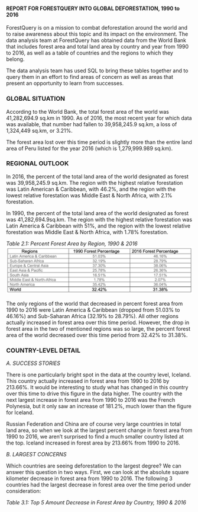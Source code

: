 #### REPORT FOR FORESTQUERY INTO GLOBAL DEFORESTATION, 1990 to 2016
ForestQuery is on a mission to combat deforestation around the world and to raise awareness about this topic and its impact on the environment. The data analysis team at ForestQuery has obtained data from the World Bank that includes forest area and total land area by country and year from 1990 to 2016, as well as a table of countries and the regions to which they belong.

The data analysis team has used SQL to bring these tables together and to query them in an effort to find areas of concern as well as areas that present an opportunity to learn from successes.

### GLOBAL SITUATION
According to the World Bank, the total forest area of the world was 41,282,694.9 sq.km in 1990. As of 2016, the most recent year for which data was available, that number had fallen to 39,958,245.9 sq.km, a loss of 1,324,449 sq.km, or 3.21%.

The forest area lost over this time period is slightly more than the entire land area of Peru listed for the year 2016 (which is 1,279,999.989 sq.km).

### REGIONAL OUTLOOK
In 2016, the percent of the total land area of the world designated as forest was 39,958,245.9 sq.km. The region with the highest relative forestation was
Latin American & Caribbean, with 46.2%, and the region with the lowest relative forestation was Middle East & North Africa, with 2.1% forestation.

In 1990, the percent of the total land area of the world designated as forest was 41,282,694.9sq.km. The region with the highest relative forestation was
Latin America & Caribbean with 51%, and the region with the lowest relative forestation was Middle East & North Africa, with 1.78% forestation.

_Table 2.1: Percent Forest Area by Region, 1990 & 2016_
![Regional Table](https://github.com/GangaVantagodi/Deforestation-Project/blob/main/Regional%20Table.png)

The only regions of the world that decreased in percent forest area from 1990 to 2016 were Latin America & Caribbean (dropped from 51.03% to 46.16%) and Sub-Saharan Africa (32.19% to 28.79%). All other regions actually increased in forest area over this time period. However, the drop in forest area in the two of mentioned regions was so large, the percent forest area of the world decreased over this time period from 32.42% to 31.38%.

### COUNTRY-LEVEL DETAIL
_A. SUCCESS STORIES_

There is one particularly bright spot in the data at the country level, Iceland. This country actually increased in forest area from 1990 to 2016 by 213.66%. It would be interesting to study what has changed in this country over this time to drive this figure in the data higher. The country with the next largest increase in forest area from 1990 to 2016 was the French Polynesia, but it only saw an increase of 181.2%, much lower than the figure for Iceland.

Russian Federation and China are of course very large countries in total land area, so when we look at the largest percent change in forest area from 1990 to 2016, we aren’t surprised to find a much smaller country listed at the top. Iceland increased in forest area by 213.66% from 1990 to 2016.

_B. LARGEST CONCERNS_

Which countries are seeing deforestation to the largest degree? We can answer this question in two ways. First, we can look at the absolute square kilometer decrease in forest area from 1990 to 2016. The following 3 countries had the largest decrease in forest area over the time period under consideration:

_Table 3.1: Top 5 Amount Decrease in Forest Area by Country, 1990 & 2016_

